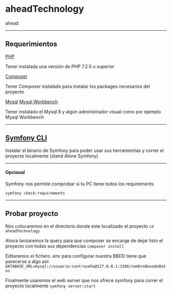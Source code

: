 # aheadTechnology
ahead

---

## Requerimientos
 [PHP](https://www.php.net/downloads.php)<p> Tener instalada una versión de PHP 7.2.5 o superior <br></p>
 [Composer](https://getcomposer.org/download/)<p> Tener Composer instalado para instalar los packages necesarios del proyecto<br></p>
 [Mysql](https://dev.mysql.com/doc/refman/8.0/en/installing.html) [Mysql Workbench](https://dev.mysql.com/downloads/workbench/)<p> Tener instalado el Mysql 8 y algún administrador visual como por ejemplo Mysql Workbench</p>

---

## [Symfony CLI](https://symfony.com/download)
<p>Instalar el binario de Symfony para poder usar sus herramientas y correr el proyecto localmente (stand Alone Symfony)
</p>

---

#### Opcional
<p>Symfony nos permite comprobar si tu PC tiene todos los requirements<br></p>
<code>symfony check:requirements</code>

---

## Probar proyecto
<p>Nos colocaremos en el directorio donde este localizado el proyecto
<code>cd aheadTechnology</code><br></p>
<p>Ahora lanzaremos la query para que composer se encarge de dejar listo el proyecto con todas sus dependencias
<code>composer install</code><br></p>
<p>Editaremos el fichero .env para configurar nuestra BBDD tiene que parecerse a algo así:
<code>DATABASE_URL=mysql://usuario:contraseña@127.0.0.1:3306/nombreBasedeDatos</code><br></p>
<p>Finalmente usaremos el web server que nos ofrece symfony para correr el proyecto localmente
<code>symfony server:start</code><br></p>

